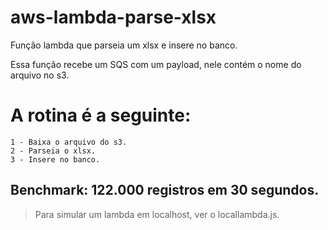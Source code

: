# aws-lambda-parse-xlsx
Função lambda que parseia um xlsx e insere no banco.


Essa função recebe um SQS com um payload, nele contém o nome do arquivo no s3.

# A rotina é a seguinte:

```
1 - Baixa o arquivo do s3.
2 - Parseia o xlsx.
3 - Insere no banco.
```


## Benchmark: 122.000 registros em 30 segundos.
> Para simular um lambda em localhost, ver o locallambda.js.
